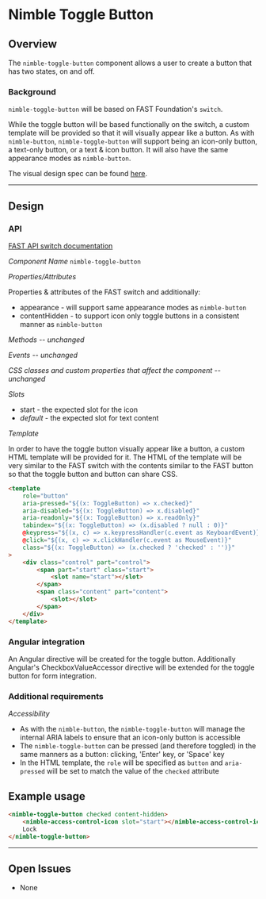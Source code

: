 # Nimble Toggle Button

## Overview

The `nimble-toggle-button` component allows a user to create a button that has two states, on and off.

### Background

`nimble-toggle-button` will be based on FAST Foundation's `switch`.

While the toggle button will be based functionally on the switch, a custom template will be provided so that it will visually appear like a button. As with `nimble-button`, `nimble-toggle-button` will support being an icon-only button, a text-only button, or a text & icon button. It will also have the same appearance modes as `nimble-button`.

The visual design spec can be found [here](https://xd.adobe.com/view/8ce280ab-1559-4961-945c-182955c7780b-d9b1/screen/d022d8af-22f4-4bf2-981c-1dc0c61afece/).

---

## Design

### API

[FAST API switch documentation](https://github.com/microsoft/fast/blob/2cbba7d9ed4900ef2c69d0a9721cc98d742a583d/packages/web-components/fast-foundation/src/switch/switch.spec.md)

_Component Name_ `nimble-toggle-button`

_Properties/Attributes_

Properties & attributes of the FAST switch and additionally:

- appearance - will support same appearance modes as `nimble-button`
- contentHidden - to support icon only toggle buttons in a consistent manner as `nimble-button`

_Methods -- unchanged_

_Events -- unchanged_

_CSS classes and custom properties that affect the component -- unchanged_

_Slots_
- start - the expected slot for the icon
- *default* - the expected slot for text content

_Template_

In order to have the toggle button visually appear like a button, a custom HTML template will be provided for it. The HTML of the template will be very similar to the FAST switch with the contents similar to the FAST button so that the toggle button and button can share CSS.

```html
<template
    role="button"
    aria-pressed="${(x: ToggleButton) => x.checked}"
    aria-disabled="${(x: ToggleButton) => x.disabled}"
    aria-readonly="${(x: ToggleButton) => x.readOnly}"
    tabindex="${(x: ToggleButton) => (x.disabled ? null : 0)}"
    @keypress="${(x, c) => x.keypressHandler(c.event as KeyboardEvent)}"
    @click="${(x, c) => x.clickHandler(c.event as MouseEvent)}"
    class="${(x: ToggleButton) => (x.checked ? 'checked' : '')}"
>
    <div class="control" part="control">
        <span part="start" class="start">
            <slot name="start"></slot>
        </span>
        <span class="content" part="content">
            <slot></slot>
        </span>
    </div>
</template>
```

### Angular integration

An Angular directive will be created for the toggle button. Additionally Angular's CheckboxValueAccessor directive will be extended for the toggle button for form integration.

### Additional requirements

_Accessibility_

- As with the `nimble-button`, the `nimble-toggle-button` will manage the internal ARIA labels to ensure that an icon-only button is accessible
- The `nimble-toggle-button` can be pressed (and therefore toggled) in the same manners as a button: clicking, 'Enter' key, or 'Space' key
- In the HTML template, the `role` will be specified as `button` and `aria-pressed` will be set to match the value of the `checked` attribute

## Example usage

```html
<nimble-toggle-button checked content-hidden>
    <nimble-access-control-icon slot="start"></nimble-access-control-icon>
    Lock
</nimble-toggle-button>
```

---

## Open Issues

-   None
